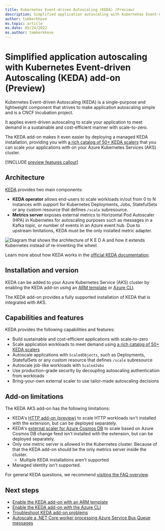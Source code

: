 ```yaml
---
title: Kubernetes Event-driven Autoscaling (KEDA) (Preview)
description: Simplified application autoscaling with Kubernetes Event-driven Autoscaling (KEDA) add-on.
author: tomkerkhove
ms.topic: article
ms.date: 05/24/2022
ms.author: tomkerkhove
---
```


# Simplified application autoscaling with Kubernetes Event-driven Autoscaling (KEDA) add-on (Preview)

Kubernetes Event-driven Autoscaling (KEDA) is a single-purpose and lightweight component that strives to make application autoscaling simple and is a CNCF Incubation project.

It applies event-driven autoscaling to scale your application to meet demand in a sustainable and cost-efficient manner with scale-to-zero.

The KEDA add-on makes it even easier by deploying a managed KEDA installation, providing you with [a rich catalog of 50+ KEDA scalers][keda-scalers] that you can scale your applications with on your Azure Kubernetes Services (AKS) cluster.

[!INCLUDE [preview features callout](./includes/preview/preview-callout.md)]

## Architecture

[KEDA][keda] provides two main components:

- **KEDA operator** allows end-users to scale workloads in/out from 0 to N instances with support for Kubernetes Deployments, Jobs, StatefulSets or any custom resource that defines `/scale` subresource.
- **Metrics server** exposes external metrics to Horizontal Pod Autoscaler (HPA) in Kubernetes for autoscaling purposes such as messages in a Kafka topic, or number of events in an Azure event hub. Due to upstream limitations, KEDA must be the only installed metric adapter.

![Diagram that shows the architecture of K E D A and how it extends Kubernetes instead of re-inventing the wheel.](./media/keda/architecture.png)

Learn more about how KEDA works in the [official KEDA documentation][keda-architecture].

## Installation and version

KEDA can be added to your Azure Kubernetes Service (AKS) cluster by enabling the KEDA add-on using an [ARM template][keda-arm] or [Azure CLI][keda-cli].

The KEDA add-on provides a fully supported installation of KEDA that is integrated with AKS.

## Capabilities and features

KEDA provides the following capabilities and features:

- Build sustainable and cost-efficient applications with scale-to-zero
- Scale application workloads to meet demand using [a rich catalog of 50+ KEDA scalers][keda-scalers]
- Autoscale applications with `ScaledObjects`, such as Deployments, StatefulSets or any custom resource that defines `/scale` subresource
- Autoscale job-like workloads with `ScaledJobs`
- Use production-grade security by decoupling autoscaling authentication from workloads
- Bring-your-own external scaler to use tailor-made autoscaling decisions

## Add-on limitations

The KEDA AKS add-on has the following limitations:

* KEDA's [HTTP add-on (preview)][keda-http-add-on] to scale HTTP workloads isn't installed with the extension, but can be deployed separately.
* KEDA's [external scaler for Azure Cosmos DB][keda-cosmos-db-scaler] to scale based on Azure Cosmos DB change feed isn't installed with the extension, but can be deployed separately.
* Only one metric server is allowed in the Kubernetes cluster. Because of that the KEDA add-on should be the only metrics server inside the cluster.
    * Multiple KEDA installations aren't supported
* Managed identity isn't supported.

For general KEDA questions, we recommend [visiting the FAQ overview][keda-faq].

## Next steps

* [Enable the KEDA add-on with an ARM template][keda-arm]
* [Enable the KEDA add-on with the Azure CLI][keda-cli]
* [Troubleshoot KEDA add-on problems][keda-troubleshoot]
* [Autoscale a .NET Core worker processing Azure Service Bus Queue messages][keda-sample]

<!-- LINKS - internal -->
[keda-azure-cli]: keda-deploy-addon-az-cli.md
[keda-cli]: keda-deploy-add-on-cli.md
[keda-arm]: keda-deploy-add-on-arm.md
[keda-troubleshoot]: /troubleshoot/azure/azure-kubernetes/troubleshoot-kubernetes-event-driven-autoscaling-add-on?context=/azure/aks/context/aks-context

<!-- LINKS - external -->
[keda]: https://keda.sh/
[keda-architecture]: https://keda.sh/docs/latest/concepts/
[keda-faq]: https://keda.sh/docs/latest/faq/
[keda-sample]: https://github.com/kedacore/sample-dotnet-worker-servicebus-queue
[keda-scalers]: https://keda.sh/docs/scalers/
[keda-http-add-on]: https://github.com/kedacore/http-add-on
[keda-cosmos-db-scaler]: https://github.com/kedacore/external-scaler-azure-cosmos-db
